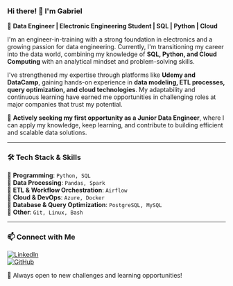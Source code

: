 ### Hi there! 👋 I'm Gabriel

🚀 **Data Engineer | Electronic Engineering Student | SQL | Python | Cloud**

I'm an engineer-in-training with a strong foundation in electronics and a growing passion for data engineering. Currently, I'm transitioning my career into the data world, combining my knowledge of **SQL, Python, and Cloud Computing** with an analytical mindset and problem-solving skills.

I've strengthened my expertise through platforms like **Udemy and DataCamp**, gaining hands-on experience in **data modeling, ETL processes, query optimization, and cloud technologies**. My adaptability and continuous learning have earned me opportunities in challenging roles at major companies that trust my potential.

🔎 **Actively seeking my first opportunity as a Junior Data Engineer**, where I can apply my knowledge, keep learning, and contribute to building efficient and scalable data solutions.

---

### 🛠️ Tech Stack & Skills

🔹 **Programming**: `Python, SQL`  
🔹 **Data Processing**: `Pandas, Spark`  
🔹 **ETL & Workflow Orchestration**: `Airflow`  
🔹 **Cloud & DevOps**: `Azure, Docker`  
🔹 **Database & Query Optimization**: `PostgreSQL, MySQL`  
🔹 **Other**: `Git, Linux, Bash`  

---

### 📫 Connect with Me

[![LinkedIn](https://img.shields.io/badge/LinkedIn-Profile-blue?style=for-the-badge&logo=linkedin)](https://www.linkedin.com/in/gabriel-ulloa-saavedra/)  
[![GitHub](https://img.shields.io/badge/GitHub-Profile-black?style=for-the-badge&logo=github)](https://github.com/ulloa-g)

🚀 Always open to new challenges and learning opportunities!

